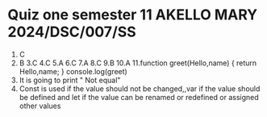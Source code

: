 # Quiz one semester 11 AKELLO MARY 2024/DSC/007/SS
1. C
2. B
3.C
4.C
5.A
6.C
7.A
8.C
9.B
10.A
11.function greet(Hello,name) {
   return Hello,name;
   }
   console.log(greet)
12. It is going to print " Not equal"
13. Const is used if the value should not be changed,,var if the value should be defined and let if the value can be renamed  or redefined or assigned other values
 
    








